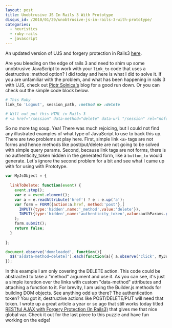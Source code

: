 ```yaml
--- 
layout: post
title: Unobtrusive JS In Rails 3 With Prototype 
disqus_id: /2010/01/29/unobtrusive-js-in-rails-3-with-prototype/
categories: 
  - heuristics
  - ruby-rails
  - javascript
---
```



<aside class="flash_info">
  An updated version of UJS and forgery protection in Rails3 <a href="/2010/4/13/restful-ajax-with-forgery-protection-with-rails-3">here</a>.
</aside>

<p>
  Are you bleeding on the edge of rails 3 and need to shim up some unobtrusive JavaScript to work with your <code>link_to</code> code that uses a destructive :method option? I did today and here is what I did to solve it. If you are unfamiliar with the problem, and what has been happening in rails 3 with UJS, check out <a href="http://blog.solnic.eu/2009/09/08/unobtrusive-javascript-helpers-in-rails-3">Piotr Solnica's</a> blog for a good run down. Or you can check out the simple code block below.
</p>

```ruby
# This Ruby
link_to 'Logout', session_path, :method => :delete

# Will out put this HTML in Rails 3
# <a href="/session" data-method="delete" data-url "/session" rel="nofollow">Logoout</a>
```

<p>
  So no more tag soup. Yea! There was much rejoicing, but I could not find any illustrated examples of what type of JavaScript to use to back this up. There are two problems at play here. First, simple link <code>&lt;a&gt;</code> tags are not forms and hence methods like post/put/delete are not going to be solved with simple query params. Second, because link tags are not forms, there is no authenticity_token hidden in the generated form, like a <code>button_to</code> would generate. Let's ignore the second problem for a bit and see what I came up with for using with Prototype.
</p>

```javascript
var MyJsObject = {
  
  linkToDelete: function(event) {
    event.stop();
    var e = event.element();
    var a = e.readAttribute('href') ? e : e.up('a');
    var form = FORM({action:a.href, method:'post'},[
      INPUT({type:'hidden',name:'_method',value:'delete'}),
      INPUT({type:'hidden',name:'authenticity_token',value:authParams.get('authenticity_token')})]
    );
    form.submit();
    return false;
  }
  
};

document.observe('dom:loaded', function(){
  $$('a[data-method=delete]').each(function(a){ a.observe('click', MyJsObject.linkToDelete); });
});
```

<p>
  In this example I am only covering the DELETE action. This code could be abstracted to take a "method" argument and use it. As you can see, it's just a simple iteration over the links with custom "data-method" attributes and attaching a function to it. For brevity, I am using the Builder.js methods for building DOM objects. See anything odd up there? The authentication token? You got it, destructive actions like POST/DELETE/PUT will need that token. I wrote up a great article a year or so ago that still works today titled <a href="/2010/4/13/restful-ajax-with-forgery-protection-with-rails-3">RESTful AJAX with Forgery Protection (In Rails3)</a> that gives me that nice global var. Check it out for the last piece to this puzzle and have fun working on the edge!
</p>



